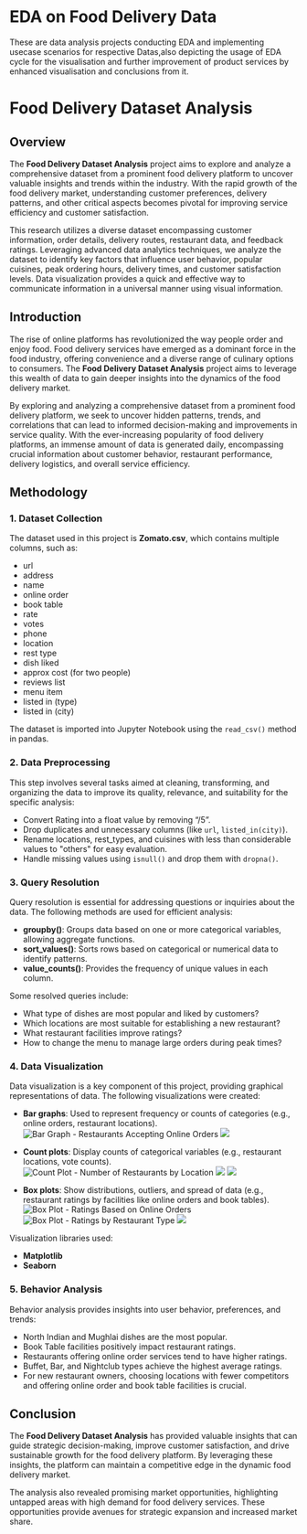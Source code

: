 # EDA on Food Delivery Data
These are data analysis projects conducting EDA and implementing usecase scenarios for respective Datas,also depicting the usage of EDA cycle for the visualisation and further improvement of product services by enhanced visualisation and conclusions from it.
# Food Delivery Dataset Analysis

## Overview
The **Food Delivery Dataset Analysis** project aims to explore and analyze a comprehensive dataset from a prominent food delivery platform to uncover valuable insights and trends within the industry. With the rapid growth of the food delivery market, understanding customer preferences, delivery patterns, and other critical aspects becomes pivotal for improving service efficiency and customer satisfaction.

This research utilizes a diverse dataset encompassing customer information, order details, delivery routes, restaurant data, and feedback ratings. Leveraging advanced data analytics techniques, we analyze the dataset to identify key factors that influence user behavior, popular cuisines, peak ordering hours, delivery times, and customer satisfaction levels. Data visualization provides a quick and effective way to communicate information in a universal manner using visual information.

## Introduction
The rise of online platforms has revolutionized the way people order and enjoy food. Food delivery services have emerged as a dominant force in the food industry, offering convenience and a diverse range of culinary options to consumers. The **Food Delivery Dataset Analysis** project aims to leverage this wealth of data to gain deeper insights into the dynamics of the food delivery market.

By exploring and analyzing a comprehensive dataset from a prominent food delivery platform, we seek to uncover hidden patterns, trends, and correlations that can lead to informed decision-making and improvements in service quality. With the ever-increasing popularity of food delivery platforms, an immense amount of data is generated daily, encompassing crucial information about customer behavior, restaurant performance, delivery logistics, and overall service efficiency.

## Methodology

### 1. Dataset Collection
The dataset used in this project is **Zomato.csv**, which contains multiple columns, such as:
- url
- address
- name
- online order
- book table
- rate
- votes
- phone
- location
- rest type
- dish liked
- approx cost (for two people)
- reviews list
- menu item
- listed in (type)
- listed in (city)

The dataset is imported into Jupyter Notebook using the `read_csv()` method in pandas.

### 2. Data Preprocessing
This step involves several tasks aimed at cleaning, transforming, and organizing the data to improve its quality, relevance, and suitability for the specific analysis:
- Convert Rating into a float value by removing “/5”.
- Drop duplicates and unnecessary columns (like `url`, `listed_in(city)`).
- Rename locations, rest_types, and cuisines with less than considerable values to "others" for easy evaluation.
- Handle missing values using `isnull()` and drop them with `dropna()`.

### 3. Query Resolution
Query resolution is essential for addressing questions or inquiries about the data. The following methods are used for efficient analysis:
- **groupby()**: Groups data based on one or more categorical variables, allowing aggregate functions.
- **sort_values()**: Sorts rows based on categorical or numerical data to identify patterns.
- **value_counts()**: Provides the frequency of unique values in each column.

Some resolved queries include:
- What type of dishes are most popular and liked by customers?
- Which locations are most suitable for establishing a new restaurant?
- What restaurant facilities improve ratings?
- How to change the menu to manage large orders during peak times?

### 4. Data Visualization
Data visualization is a key component of this project, providing graphical representations of data. The following visualizations were created:

- **Bar graphs**: Used to represent frequency or counts of categories (e.g., online orders, restaurant locations).
  ![Bar Graph - Restaurants Accepting Online Orders](I-1.png)
  ![](I2.png)
  
- **Count plots**: Display counts of categorical variables (e.g., restaurant locations, vote counts).
  ![Count Plot - Number of Restaurants by Location](I3.png)
  ![](I3)
  ![](I4.png)
  
- **Box plots**: Show distributions, outliers, and spread of data (e.g., restaurant ratings by facilities like online orders and book tables).
  ![Box Plot - Ratings Based on Online Orders](I5.png)
  ![Box Plot - Ratings by Restaurant Type](I6.png)
  ![](I7)

Visualization libraries used:
- **Matplotlib**
- **Seaborn**

### 5. Behavior Analysis
Behavior analysis provides insights into user behavior, preferences, and trends:
- North Indian and Mughlai dishes are the most popular.
- Book Table facilities positively impact restaurant ratings.
- Restaurants offering online order services tend to have higher ratings.
- Buffet, Bar, and Nightclub types achieve the highest average ratings.
- For new restaurant owners, choosing locations with fewer competitors and offering online order and book table facilities is crucial.

## Conclusion
The **Food Delivery Dataset Analysis** has provided valuable insights that can guide strategic decision-making, improve customer satisfaction, and drive sustainable growth for the food delivery platform. By leveraging these insights, the platform can maintain a competitive edge in the dynamic food delivery market.

The analysis also revealed promising market opportunities, highlighting untapped areas with high demand for food delivery services. These opportunities provide avenues for strategic expansion and increased market share.

